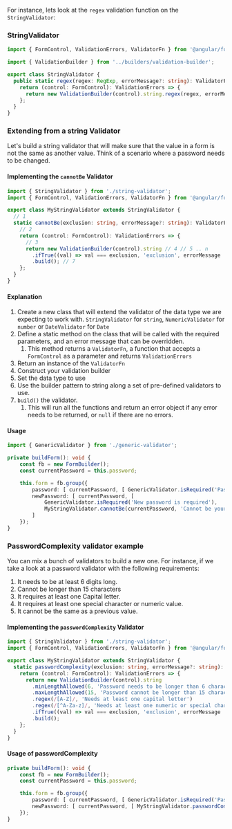 For instance, lets look at the `regex` validation function on the `StringValidator`:

### StringValidator

```ts
import { FormControl, ValidationErrors, ValidatorFn } from '@angular/forms';

import { ValidationBuilder } from '../builders/validation-builder';

export class StringValidator {
  public static regex(regex: RegExp, errorMessage?: string): ValidatorFn {
    return (control: FormControl): ValidationErrors => {
      return new ValidationBuilder(control).string.regex(regex, errorMessage).build();
    };
  }
}
```

### Extending from a string Validator

Let's build a string validator that will make sure that the value in a form is not the same as another value. Think of a scenario where a password needs to be changed.

#### Implementing the `cannotBe` Validator

```ts
import { StringValidator } from './string-validator';
import { FormControl, ValidationErrors, ValidatorFn } from '@angular/forms';

export class MyStringValidator extends StringValidator {
  // 1
  static cannotBe(exclusion: string, errorMessage?: string): ValidatorFn {
    // 2
    return (control: FormControl): ValidationErrors => {
      // 3
      return new ValidationBuilder(control).string // 4 // 5 .. n
        .ifTrue((val) => val === exclusion, 'exclusion', errorMessage || 'New value cannot be the same as the previous value') // 6
        .build(); // 7
    };
  }
}
```

#### Explanation

1. Create a new class that will extend the validator of the data type we are expecting to work with. `StringValidator` for `string`, `NumericValidator` for `number` or `DateValidator` for `Date`
2. Define a static method on the class that will be called with the required parameters, and an error message that can be overridden.
   1. This method returns a `ValidatorFn`, a function that accepts a `FormControl` as a parameter and returns `ValidationErrors`
3. Return an instance of the `ValidatorFn`
4. Construct your validation builder
5. Set the data type to use
6. Use the builder pattern to string along a set of pre-defined validators to use.
7. `build()` the validator.
   1. This will run all the functions and return an error object if any error needs to be returned, or `null` if there are no errors.

#### Usage

```ts
import { GenericValidator } from './generic-validator';

private buildForm(): void {
    const fb = new FormBuilder();
    const currentPassword = this.password;

    this.form = fb.group({
        password: [ currentPassword, [ GenericValidator.isRequired('Password is required') ] ],
        newPassword: [ currentPassword, [
            GenericValidator.isRequired('New password is required'),
            MyStringValidator.cannotBe(currentPassword, 'Cannot be your previous password!') ]
        ]
    });
}
```

### PasswordComplexity validator example

You can mix a bunch of validators to build a new one. For instance, if we take a look at a password validator with the following requirements:

1. It needs to be at least 6 digits long.
2. Cannot be longer than 15 characters
3. It requires at least one Capital letter.
4. It requires at least one special character or numeric value.
5. It cannot be the same as a previous value.

#### Implementing the `passwordComplexity` Validator

```ts
import { StringValidator } from './string-validator';
import { FormControl, ValidationErrors, ValidatorFn } from '@angular/forms';

export class MyStringValidator extends StringValidator {
  static passwordComplexity(exclusion: string, errorMessage?: string): ValidatorFn {
    return (control: FormControl): ValidationErrors => {
      return new ValidationBuilder(control).string
        .minLengthAllowed(6, 'Password needs to be longer than 6 characters')
        .maxLengthAllowed(15, 'Password cannot be longer than 15 characters')
        .regex(/[A-Z]/, 'Needs at least one capital letter')
        .regex(/[^A-Za-z]/, 'Needs at least one numeric or special character')
        .ifTrue((val) => val === exclusion, 'exclusion', errorMessage || 'New value cannot be the same as the previous value')
        .build();
    };
  }
}
```

#### Usage of passwordComplexity

```ts
private buildForm(): void {
    const fb = new FormBuilder();
    const currentPassword = this.password;

    this.form = fb.group({
        password: [ currentPassword, [ GenericValidator.isRequired('Password is required') ] ],
        newPassword: [ currentPassword, [ MyStringValidator.passwordComplexity(currentPassword) ] ]
    });
}
```
